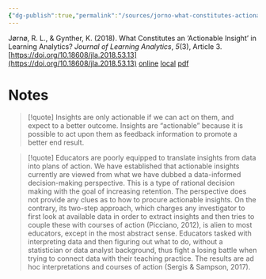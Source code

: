 ```yaml
---
{"dg-publish":true,"permalink":"/sources/jorno-what-constitutes-actionable2018/","title":"What Constitutes an ‘Actionable Insight’ in Learning Analytics?","tags":["📖"]}
---
```



Jørnø, R. L., & Gynther, K. (2018). What Constitutes an ‘Actionable Insight’ in Learning Analytics? _Journal of Learning Analytics_, _5_(3), Article 3. [https://doi.org/10.18608/jla.2018.53.13](https://doi.org/10.18608/jla.2018.53.13)
[online](http://zotero.org/users/5872672/items/6NG37FWX) [local](zotero://select/library/items/6NG37FWX) [pdf](file:///Users/14055622/Zotero/storage/ZEVG2IBK/Jørnø%20and%20Gynther%20-%202018%20-%20What%20Constitutes%20an%20‘Actionable%20Insight’%20in%20Learni.pdf)
 




# Notes

> [!quote] Insights are only actionable if we can act on them, and expect to a better outcome.
> Insights are “actionable” because it is possible to act upon them as feedback information to promote a better end result.

> [!quote] Educators are poorly equipped to translate insights from data into plans of action.
> We have established that actionable insights currently are viewed from what we have dubbed a data-informed decision-making perspective. This is a type of rational decision making with the goal of increasing retention. The perspective does not provide any clues as to how to procure actionable insights. On the contrary, its two-step approach, which charges any investigator to first look at available data in order to extract insights and then tries to couple these with courses of action (Picciano, 2012), is alien to most educators, except in the most abstract sense. Educators tasked with interpreting data and then figuring out what to do, without a statistician or data analyst background, thus fight a losing battle when trying to connect data with their teaching practice. The results are ad hoc interpretations and courses of action (Sergis & Sampson, 2017).
